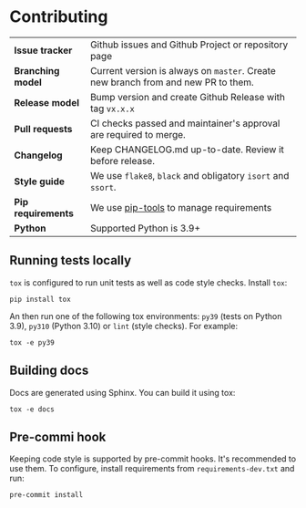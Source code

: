 # Contributing

|                      |                                                                                   |
| -------------------- | --------------------------------------------------------------------------------- |
| **Issue tracker**    | Github issues and Github Project or repository page                               |
| **Branching model**  | Current version is always on `master`. Create new branch from and new PR to them. |
| **Release model**    | Bump version and create Github Release with tag `vx.x.x`                          |
| **Pull requests**    | CI checks passed and maintainer's approval are required to merge.                 |
| **Changelog**        | Keep CHANGELOG.md up-to-date. Review it before release.                           |
| **Style guide**      | We use `flake8`, `black` and obligatory `isort` and `ssort`.                      |
| **Pip requirements** | We use [pip-tools](https://github.com/jazzband/pip-tools) to manage requirements  |
| **Python**           | Supported Python is 3.9+                                                          |

## Running tests locally

`tox` is configured to run unit tests as well as code style checks. Install `tox`:

    pip install tox

An then run one of the following tox environments: `py39` (tests on Python 3.9), `py310` (Python 3.10) or `lint` (style checks).
For example:

    tox -e py39

## Building docs

Docs are generated using Sphinx. You can build it using tox:

    tox -e docs

## Pre-commi hook

Keeping code style is supported by pre-commit hooks. It's recommended to use them.
To configure, install requirements from `requirements-dev.txt` and run:

    pre-commit install
